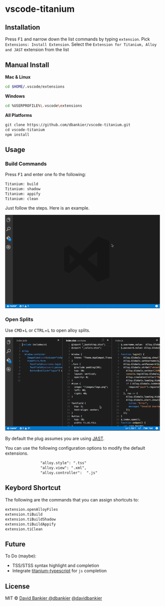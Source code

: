 # vscode-titanium

## Installation

Press <kbd>F1</kbd> and narrow down the list commands by typing `extension`. Pick `Extensions: Install Extension`.
Select the `Extension for Titanium, Alloy and JAST` extension from the list


## Manual Install

**Mac & Linux**
```sh
cd $HOME/.vscode/extensions
```
**Windows**
```sh
cd %USERPROFILE%\.vscode\extensions
```

**All Platforms**
```
git clone https://github.com/dbankier/vscode-titanium.git
cd vscode-titanium
npm install
```


## Usage

### Build Commands

Press <kbd>F1</kbd> and enter one fo the following:

~~~
Titanium: build
Titanium: shadow
Titanium: appify
Titanium: clean
~~~

Just follow the steps. Here is an example.

![build](./screens/build.gif)

### Open Splits
Use <kbd>CMD</kbd>+<kbd>L</kbd> or <kbd>CTRL</kbd>+<kbd>L</kbd> to open alloy splits.

![splits](./screens/splits.gif)

By default the plug assumes you are using [JAST](https://github.com/dbankier/JAST).

You can use the following configuration options to modify the default extensions.

~~~
				"alloy.style": ".tss"
				"alloy.view": ".xml",
				"alloy.controller":  ".js"
~~~


## Keybord Shortcut

The following are the commands that you can assign shortcuts to:

~~~
extension.openAlloyFiles
extension.tiBuild
extension.tiBuildShadow
extension.tiBuildAppify
extension.tiClean
~~~

## Future
To Do (maybe):
  * TSS/STSS syntax highlight and completion
  * Integrate [titanium-typescript](https://github.com/airamrguez/titanium-typescript) for `js` completion

## License

MIT © [David Bankier @dbankier](https://github.com/dbankier)
[@davidbankier](https://twitter.com/davidbankier)
